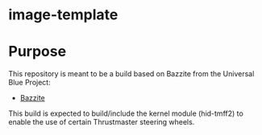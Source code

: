 # image-template

# Purpose

This repository is meant to be a build based on Bazzite from the Universal Blue Project:
- [Bazzite](https://bazzite.gg/)

This build is expected to build/include the kernel module (hid-tmff2) to enable the use of certain Thrustmaster steering wheels.
